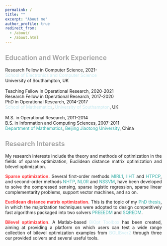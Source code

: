 ```yaml
---
permalink: /
title: ""
excerpt: "About me"
author_profile: true
redirect_from: 
  - /about/
  - /about.html
---
```


<span style="color:#A9A9A9">Education and Work Experience</span>
---
Research Fellow in Computer Science, 2021- <br>
<a style="text-decoration:none; color:#CAEBF2" href='https://www.ecs.soton.ac.uk/'>School of Electronics and Computer Science</a><br>
University of Southampton, UK  <br>
<br>
Teaching Fellow in Operational Research, 2020-2021 <br>
Research Fellow in Operational Research, 2017-2020<br>
PhD in  Operational Research, 2014-2017 <br>
<a style="text-decoration:none; color:#CAEBF2" href='https://www.southampton.ac.uk/maths'>School of Mathematics</a>, <a style="text-decoration:none; color:#CAEBF2" href='https://www.southampton.ac.uk/'>University of Southampton</a>, UK <br>
<br>
M.S. in Operational Research, 2011-2014 <br>
B.S. in Information and Computing Sciences, 2007-2011 <br>
<a style="text-decoration:none; color:#3AAFA9" href='http://en.sci.njtu.edu.cn/Department/DepartmentofMathematics/index.htm'>Department of Mathematics</a>, <a style="text-decoration:none; color:#3AAFA9" href='http://en.njtu.edu.cn/'>Beijing Jiaotong University</a>, China 

<span style="color:#A9A9A9">Research Interests</span>
---

<p><div style="text-align:justify;"> 
My research interests include the theory and methods of optimization in the fields of sparse optimization,  Euclidean distance matrix optimization and bilevel
  optimization. </div></p> 
  
<p><div style="text-align:justify"> 
  <span style="color:#FF3B3F"> <b> Sparse  optimization.</b> </span>  Several first-order methods <a style="text-decoration:none; color:#3AAFA9" href="https://github.com/ShenglongZhou/MIRL1">MIRL1</a>, <a style="text-decoration:none; color:#3AAFA9" href="https://github.com/ShenglongZhou/IIHT">IIHT</a> and <a style="text-decoration:none; color:#3AAFA9" href="https://github.com/ShenglongZhou/HTPCP">HTPCP</a>, and second-order methods  <a style="text-decoration:none; color:#3AAFA9" href="https://github.com/ShenglongZhou/NHTPver2">NHTP</a>, <a style="text-decoration:none; color:#3AAFA9" href="https://github.com/ShenglongZhou/NHTPver2">NL0R</a> and <a style="text-decoration:none; color:#3AAFA9" href="https://github.com/ShenglongZhou/NHTPver2">NSSVM</a>, have been developed to solve the compressed sensing, sparse logistic regression, sparse linear complementarity problems, support vector machines, and so on.  
</div></p>

<p><div style="text-align:justify">
  <span style="color:#FF3B3F"><b>Euclidean distance matrix optimization.</b></span> This is the topic of my <a style="text-decoration:none; color:#3AAFA9" href="https://eprints.soton.ac.uk/429739/">PhD thesis</a>, in which the majorization techniques were adopted to design competitively fast algorithms packaged into two solvers <a style="text-decoration:none; color:#3AAFA9" href="https://github.com/ShenglongZhou/PREEEDM">PREEEDM</a> and <a style="text-decoration:none; color:#3AAFA9" href="https://github.com/ShenglongZhou/SQREDM">SQREDM</a>. 
</div></p>

 <p><div style="text-align:justify">
  <span style="color:#FF3B3F"><b>Bilevel optimization.</b></span>   A Matlab-based <a style="text-decoration:none; color:#CAEBF2" href="https://biopt.github.io/">BiOpt Toolbox</a> has been created, aiming at providing a platform on which users can test a wide range collection of bilevel optimization examples from <a style="text-decoration:none; color:#CAEBF2" href="https://biopt.github.io/">BOLIBver2</a> through three our provided solvers and several useful tools. 
</div></p>





